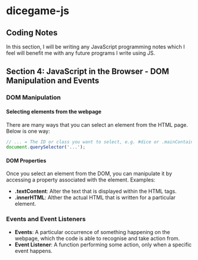 # dicegame-js

## Coding Notes

In this section, I will be writing any JavaScript programming notes which I feel will benefit me with any future programs I write using JS.

## Section 4: JavaScript in the Browser - DOM Manipulation and Events

### DOM Manipulation

#### Selecting elements from the webpage

There are many ways that you can select an element from the HTML page. Below is one way:

```javascript
// ... = The ID or class you want to select, e.g. #dice or .mainContainer
document.querySelector('...');
```

#### DOM Properties

Once you select an element from the DOM, you can manipulate it by accessing a property associated with the element.
Examples:

- **.textContent**: Alter the text that is displayed within the HTML tags.
- **.innerHTML**: Alther the actual HTML that is written for a particular element.

### Events and Event Listeners

- **Events**: A particular occurrence of something happening on the webpage, which the code is able to recognise and take action from.
- **Event Listener**: A function performing some action, only when a specific event happens.

